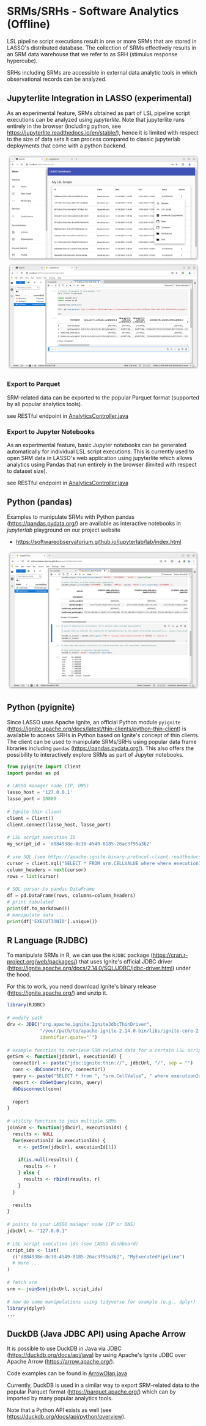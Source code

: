 # SRMs/SRHs - Software Analytics (Offline)  

LSL pipeline script executions result in one or more SRMs that are stored in LASSO's distributed database. The collection of SRMs effectively results in an SRM data warehouse that we refer to as SRH (stimulus response hypercube).

SRHs including SRMs are accessible in external data analytic tools in which observational records can be analyzed.

## Jupyterlite Integration in LASSO (experimental)

As an experimental feature, SRMs obtained as part of LSL pipeline script executions can be analyzed using _jupyterlite_. Note that jupyterlite runs entirely in the browser (including python, see https://jupyterlite.readthedocs.io/en/stable/), hence it is limited with respect to the size of data sets it can process compared to classic jupyterlab deployments that come with a python backend.

![quickstart_jupyterlite_webui.png](img%2Fquickstart_jupyterlite_webui.png)
![quickstart_jupyterlablite.png](img%2Fquickstart_jupyterlablite.png)

### Export to Parquet

SRM-related data can be exported to the popular Parquet format (supported by all popular analytics tools).

see RESTful endpoint in [AnalyticsController.java](..%2Fservice%2Fsrc%2Fmain%2Fjava%2Fde%2Funi_mannheim%2Fswt%2Flasso%2Fservice%2Fcontroller%2Fanalytics%2FAnalyticsController.java)

### Export to Jupyter Notebooks

As an experimental feature, basic Jupyter notebooks can be generated automatically for individual LSL script executions. This is currently used to open SRM data in LASSO's web application using jupyterlite which allows analytics using Pandas that run entirely in the browser (limited with respect to dataset size).

see RESTful endpoint in [AnalyticsController.java](..%2Fservice%2Fsrc%2Fmain%2Fjava%2Fde%2Funi_mannheim%2Fswt%2Flasso%2Fservice%2Fcontroller%2Fanalytics%2FAnalyticsController.java)


## Python (pandas)

Examples to manipulate SRMs with Python pandas (https://pandas.pydata.org/) are available as interactive notebooks in _jupyterlab_ playground on our project website

* https://softwareobservatorium.github.io/jupyterlab/lab/index.html

![quickstart_jupyterlab.png](img%2Fquickstart_jupyterlab.png)

## Python (pyignite)

Since LASSO uses Apache Ignite, an official Python module `pyignite` (https://ignite.apache.org/docs/latest/thin-clients/python-thin-client) is available to access SRHs in Python based on Ignite's concept of thin clients. The client can be used to manipulate SRMs/SRHs using popular data frame libraries including `pandas` (https://pandas.pydata.org/). This also offers the possibility to interactively explore SRMs as part of Jupyter notebooks.

```python
from pyignite import Client
import pandas as pd

# LASSO manager node (IP, DNS)
lasso_host = '127.0.0.1'
lasso_port = 10800

# Ignite thin client
client = Client()
client.connect(lasso_host, lasso_port)

# LSL script execution ID
my_script_id = 'd884938e-8c30-4549-8185-26ac3f95a3b2'

# use SQL (see https://apache-ignite-binary-protocol-client.readthedocs.io/en/latest/index.html)
cursor = client.sql("SELECT * FROM srm.CELLVALUE where where executionId = ? and type != 'seq' and type != 'exseq'", query_args= [my_script_id], include_field_names=True)
column_headers = next(cursor)
rows = list(cursor)

# SQL cursor to pandas DataFrame
df = pd.DataFrame(rows, columns=column_headers)
# print tabulated
print(df.to_markdown())
# manipulate data ...
print(df['EXECUTIONID'].unique())
```


## R Language (RJDBC)

To manipulate SRMs in R, we can use the `RJDBC` package (https://cran.r-project.org/web/packages/) that uses Ignite's official JDBC driver (https://ignite.apache.org/docs/2.14.0/SQL/JDBC/jdbc-driver.html) under the hood.

For this to work, you need download Ignite's binary release (https://ignite.apache.org/) and unzip it. 

```r
library(RJDBC)

# modify path
drv <- JDBC("org.apache.ignite.IgniteJdbcThinDriver",
            "/your/path/to/apache-ignite-2.14.0-bin/libs/ignite-core-2.14.0.jar",
            identifier.quote="`")

# example function to retrieve SRM-related data for a certain LSL script execution id 
getSrm <- function(jdbcUrl, executionId) {
  connectUrl <- paste("jdbc:ignite:thin://", jdbcUrl, "/", sep = "")
  conn <- dbConnect(drv, connectUrl)
  query <- paste("SELECT * from ", "srm.CellValue", " where executionId = '", executionId, "' and type != 'seq' and type != 'exseq'", sep = "")
  report <- dbGetQuery(conn, query)
  dbDisconnect(conn)
  
  report
}

# utility function to join multiple SRMs
joinSrm <- function(jdbcUrl, executionIds) {
  results <- NULL
  for(executionId in executionIds) {
    r <- getSrm(jdbcUrl, executionId[1])
    
    if(is.null(results)) {
      results <- r
    } else {
      results <- rbind(results, r)
    }
  }
  
  results
}

# points to your LASSO manager node (IP or DNS)
jdbcUrl <- "127.0.0.1"

# LSL script execution ids (see LASSO dashboard)
script_ids <- list(
  c("d884938e-8c30-4549-8185-26ac3f95a3b2", "MyExecutedPipeline")
  # more ...
)

# fetch srm
srm <- joinSrm(jdbcUrl, script_ids)

# now do some manipulations using tidyverse for example (e.g., dplyr)
library(dplyr)
...
```

## DuckDB (Java JDBC API) using Apache Arrow

It is possible to use DuckDB in Java via JDBC (https://duckdb.org/docs/api/java) by using Apache's Ignite JDBC over Apache Arrow (https://arrow.apache.org/). 

Code examples can be found in [ArrowOlap.java](..%2Fengine%2Fsrc%2Fmain%2Fjava%2Fde%2Funi_mannheim%2Fswt%2Flasso%2Fsrm%2Folap%2FArrowOlap.java)

Currently, DuckDB is used in a similar way to export SRM-related data to the popular Parquet format (https://parquet.apache.org/) which can by imported by many popular analytics tools.

Note that a Python API exists as well (see https://duckdb.org/docs/api/python/overview).